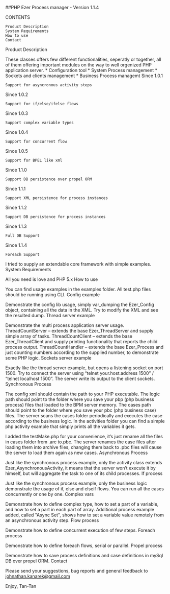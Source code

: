 ##PHP Ezer Process manager - Version 1.1.4

CONTENTS

    Product Description
    System Requirements
    How to use
    Contact

Product Description

These classes offers few different functionalities, seperatly or together, all of them offering important modules on the way to well orgenized PHP application server. * Configuration tool * System Process management * Sockets and clients management * Business Process managemt
Since 1.0.1

    Support for asyncronous activity steps

Since 1.0.2

    Support for if/else/ifelse flows

Since 1.0.3

    Support complex variable types

Since 1.0.4

    Support for concurrent flow

Since 1.0.5

    Support for BPEL like xml

Since 1.1.0

    Support DB persistence over propel ORM

Since 1.1.1

    Support XML persistence for process instances

Since 1.1.2

    Support DB persistence for process instances

Since 1.1.3

    Full DB Support

Since 1.1.4

    Foreach Support

I tried to supply an extendable core framework with simple examples.
System Requirements

All you need is love and PHP 5.x
How to use

You can find usage examples in the examples folder. All test.php files should be running using CLI.
Config example

Demonstrate the config lib usage, simply var_dumping the Ezer_Config object, containing all the data in the XML. Try to modify the XML and see the resulted dump.
Thread server example

Demonstrate the multi process application server usage. ThreadCountServer – extends the base Ezer_ThreadServer and supply simple array of tasks. ThreadCountClient – extends the base Ezer_ThreadClient and supply printing functionality that reports the child process output. ThreadCountHandler – extends the base Ezer_Process and just counting numbers according to the supplied number, to demonstrate some PHP logic.
Sockets server example

Exactly like the thread server example, but opens a listening socket on port 1500. Try to connect the server using “telnet your.host.address 1500” / “telnet localhost 1500”. The server write its output to the client sockets.
Synchronous Process

The config xml should contain the path to your PHP executable. The logic path should point to the folder where you save your pbp (php business process) files that loaded to the BPM server memory. The cases path should point to the folder where you save your pbc (php business case) files. The server scans the cases folder periodically and executes the case according to the business logic. In the activities folder you can find a simple php activity example that simply prints all the variables it gets.

I added the testMake.php for your convenience, it’s just rename all the files in cases folder from .arc to.pbc. The server renames the case files after loading them into archive files, changing them back to .pbc files will cause the server to load them again as new cases.
Asynchronous Process

Just like the synchronous process example, only the activity class extends Ezer_AsynchronousActivity, it means that the server won’t execute it by himself, but will aggregate the task to one of its child processes.
If process

Just like the synchronous process example, only the business logic demonstrate the usage of if, else and elseif flows. You can run all the cases concurrently or one by one.
Complex vars

Demonstrate how to define complex type, how to set a part of a variable, and how to set a part in each part of array. Additional process example added, called "Async Set", shows how to set a variable value remotely from an asynchronous activity step.
Flow process

Demonstrate how to define concurrent execution of few steps.
Foreach process

Demonstrate how to define foreach flows, serial or parallel.
Propel process

Demonstrate how to save process definitions and case definitions in mySql DB over propel ORM.
Contact

Please send your suggestions, bug reports and general feedback to johnathan.kanarek@gmail.com

Enjoy, Tan-Tan